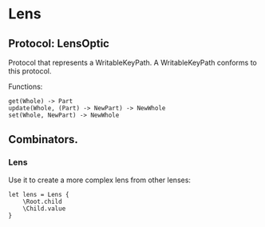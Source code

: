 # Lens

## Protocol: LensOptic

Protocol that represents a WritableKeyPath. A WritableKeyPath conforms to this protocol.

Functions:

```
get(Whole) -> Part
update(Whole, (Part) -> NewPart) -> NewWhole
set(Whole, NewPart) -> NewWhole
```

## Combinators.

### Lens

Use it to create a more complex lens from other lenses:

```
let lens = Lens {
	\Root.child
	\Child.value
}
```
